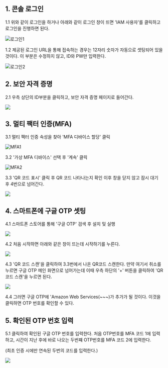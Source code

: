 ## 1. 콘솔 로그인

1.1 위와 같이 로그인을 하거나 아래와 같이 로그인 창이 뜨면 'IAM 사용자'를 클릭하고 로그인을 진행하면 된다.

![로그인1](./assets/images/2022-06-09-14-07-05.png)

1.2 제공된 로그인 URL을 통해 접속하는 경우는 12자리 숫자가 자동으로 셋팅되어 있을 것이다. 이 부분은 수정하지 않고, ID와 PW만 입력한다.

![로그인2](./assets/images/2022-06-09-14-06-34.png)


## 2. 보안 자격 증명

2.1 우측 상단의 ID부분을 클릭하고, 보안 자격 증명 페이지로 들어간다.

![](./assets/images/2022-06-09-14-08-45.png)

## 3. 멀티 팩터 인증(MFA)

3.1 멀티 팩터 인증 속성을 찾아 'MFA 디바이스 할당' 클릭

![MFA1](./assets/images/2022-06-09-12-13-36.png)

3.2 '가상 MFA 디바이스' 선택 후 '계속' 클릭

![MFA2](./assets/images/2022-06-09-12-16-14.png)

3.3 'QR 코드 표시' 클릭 후 QR 코드 나타나는지 확인 이후 창을 닫지 않고 잠시 대기 후 4번으로 넘어간다.

![](./assets/images/2022-06-09-14-10-39.png)

## 4. 스마트폰에 구글 OTP 셋팅

4.1 스마트폰 스토어를 통해 '구글 OTP' 검색 후 설치 및 실행

![](./assets/images/2022-06-09-12-28-04.png)

4.2 처음 시작하면 아래와 같은 창이 뜨는데 시작하기를 누른다.

![](./assets/images/2022-06-09-12-29-51.png)

4.3 'QR 코드 스캔'을 클릭하여 3.3번에서 나온 QR코드 스캔한다. 만약 여기서 취소를 누르면 구글 OTP 메인 화면으로 넘어가는데 이때 우측 하단의 '+' 버튼을 클릭하여 'QR 코드 스캔'을 누르면 된다.

![](./assets/images/2022-06-09-12-30-40.png)

4.4 그러면 구글 OTP에 'Amazon Web Services(~~~)가 추가가 될 것이다. 이것을 클릭하면 OTP 번호를 확인할 수 있다.

## 5. 확인된 OTP 번호 입력

5.1 클릭하여 확인된 구글 OTP 번호를 입력한다. 처음 OTP번호를 MFA 코드 1에 입력하고, 시간이 지난 후에 바로 나오는 두번쨰 OTP번호를 MFA 코드 2에 입력한다.

(최초 인증 시에만 연속된 두번의 코드를 입력한다.)

![](./assets/images/2022-06-09-12-37-28.png)
